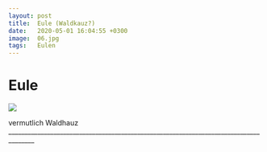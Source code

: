 ```yaml
---
layout: post
title:  Eule (Waldkauz?)
date:   2020-05-01 16:04:55 +0300
image:  06.jpg
tags:   Eulen
---
```

# Eule

![]({{site.baseurl}}/img/00.jpg)

vermutlich Waldhauz ______________________________________________________________________________________